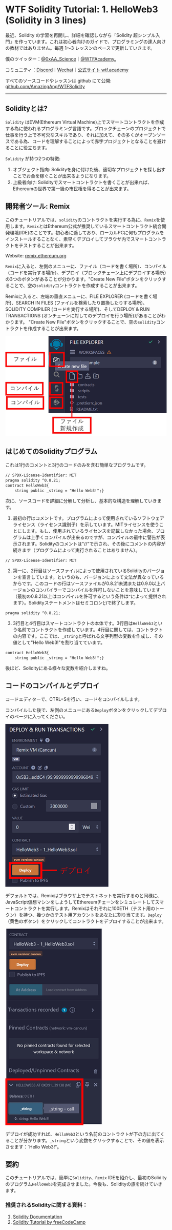 # WTF Solidity Tutorial: 1. HelloWeb3 (Solidity in 3 lines)

最近、Solidity の学習を再開し、詳細を確認しながら「Solidity 超シンプル入門」を作っています。これは初心者向けのガイドで、プログラミングの達人向けの教材ではありません。毎週 1〜3 レッスンのペースで更新していきます。

僕のツイッター：[@0xAA_Science](https://twitter.com/0xAA_Science)｜[@WTFAcademy\_](https://twitter.com/WTFAcademy_)

コミュニティ：[Discord](https://discord.gg/5akcruXrsk)｜[Wechat](https://docs.google.com/forms/d/e/1FAIpQLSe4KGT8Sh6sJ7hedQRuIYirOoZK_85miz3dw7vA1-YjodgJ-A/viewform?usp=sf_link)｜[公式サイト wtf.academy](https://wtf.academy)

すべてのソースコードやレッスンは github にて公開: [github.com/AmazingAng/WTFSolidity](https://github.com/AmazingAng/WTFSolidity)

-----

## Solidityとは?

`Solidity` はEVM(Ethereum Virtual Machine)上でスマートコントラクトを作成する為に使われるプログラミング言語です。ブロックチェーンのプロジェクトで仕事を行う上で不可欠なスキルであり、それに加えて、その多くがオープンソースである為、コードを理解することによって赤字プロジェクトとなることを避けることに役立ちます。


`Solidity` が持つ2つの特徴:

1. オブジェクト指向: Solidityを身に付けた後、適切なプロジェクトを探し出すことでお金を稼ぐことが出来るようになります。
3. 上級者向け: Solidityでスマートコントラクトを書くことが出来れば、 Ethereumの世界で第一級の市民権を得ることが出来ます。

## 開発者ツール: Remix

このチュートリアルでは、`solidity`のコントラクトを実行する為に、`Remix`を使用します。`Remix`とはEthereum公式が推奨しているスマートコントラクト統合開発環境(IDE)のことです。初心者に適しており、ローカルPCに何もプログラムをインストールすることなく、素早くデプロイしてブラウザ内でスマートコントラクトをテストすることが出来ます。

Website: [remix.ethereum.org](https://remix.ethereum.org)

`Remix`に入ると、左側のメニューに、ファイル（コードを書く場所）、コンパイル（コードを実行する場所）、デプロイ（ブロックチェーン上にデプロイする場所）の3つのボタンがあることが分かります。"Create New File"ボタンをクリックすることで、空の`solidity`コントラクトを作成することが出来ます。

Remixに入ると、左端の垂直メニューに、FILE EXPLORER (コードを書く場所)、SEARCH IN FILES (ファイルを検索したり置換したりする場所)、SOLIDITY COMPILER (コードを実行する場所)、そしてDEPLOY & RUN TRANSACTIONS (オンチェーンに対してのデプロイを行う場所)があることがわかります。 "Create New File"ボタンをクリックすることで、空の`solidity`コントラクトを作成することが出来ます。

![Remix Menu](./img/1-1.png)

## はじめてのSolidityプログラム

これは1行のコメントと3行のコードのみを含む簡単なプログラムです。

```solidity
// SPDX-License-Identifier: MIT
pragma solidity ^0.8.21;
contract HelloWeb3{
    string public _string = "Hello Web3!";}
```

次に、ソースコードを詳細に分解して分析し、基本的な構造を理解していきます。

1. 最初の行はコメントです。プログラムによって使用されているソフトウェアライセンス（ライセンス識別子）を示しています。MITライセンスを使うことにします。もし、使用されているライセンスを記載しなかった場合、プログラムは上手くコンパイルが出来るのですが、コンパイルの最中に警告が表示されます。Solidityのコメントは"//"で示され、その後にコメントの内容が続きます（プログラムによって実行されることはありません）。

```solidity
// SPDX-License-Identifier: MIT
```

2. 第一に、2行目はソースファイルによって使用されているSolidityのバージョンを宣言しています。というのも、バージョンによって文法が異なっているからです。このコードの行はソースファイルが0.8.21未満または0.9.0以上バージョンのコンパイラーでコンパイルを許可しないことを意味しています（最初の0.8.21以上はコンパイルを許可するという条件は`^`によって提供されます）。Solidityステートメントはセミコロン(;)で終了します。


```solidity
pragma solidity ^0.8.21;
```
    
3. 3行目と4行目はスマートコントラクトの本体です。3行目は`HelloWeb3`という名前でコントラクトを作成しています。4行目に関しては、コントラクトの内容です。ここでは、`_string`と呼ばれる文字列型の変数を作成し、その値として"Hello Web3!"を割り当てています。 

```solidity
contract HelloWeb3{
    string public _string = "Hello Web3!";}
```
後ほど、Solidityにある様々な変数を紹介しますね。

## コードのコンパイルとデプロイ

コードエディターで、CTRL+Sを行い、コードをコンパイルします。

コンパイルした後で、左側のメニューにある`Deploy`ボタンをクリックしてデプロイのページに入ってください。

   ![](./img/1-2.png)

デフォルトでは、Remixはブラウザ上でテストネットを実行するのと同様に、JavaScript仮想マシンをしようしてEthereumチェーンをシミュレートしてスマートコントラクトを実行します。Remixはそれぞれに100ETH（テスト用のトークン）を持つ、幾つかのテスト用アカウントをあなたに割り当てます。`Deploy`（黄色のボタン）をクリックしてコントラクトをデプロイすることが出来ます。

   ![](./img/1-3.png)
   
デプロイが成功すれば、`HelloWeb3`という名前のコントラクトが下の方に出てくることが分かります。`_string`という変数をクリックすることで、その値を表示させます：`Hello Web3!"。

## 要約

このチュートリアルでは、簡単に`Solidity`、`Remix` IDEを紹介し、最初のSolidityのプログラム`HelloWeb3`を完成させました。今後も、Solidityの旅を続けていきます。

### 推奨されるSolidityに関する資料：

1. [Solidity Documentation](https://docs.soliditylang.org/en/latest/)
2. [Solidity Tutorial by freeCodeCamp](https://www.youtube.com/watch?v=ipwxYa-F1uY)
